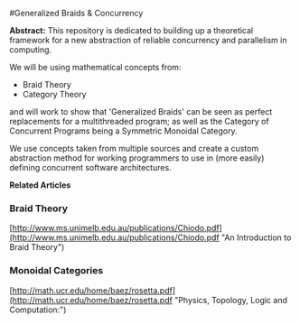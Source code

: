 #Generalized Braids & Concurrency


**Abstract:**
This repository is dedicated to building up a theoretical framework for a new abstraction of reliable concurrency and parallelism in computing.

We will be using mathematical concepts from:

- Braid Theory
- Category Theory

and will work to show that 'Generalized Braids' can be seen as perfect replacements for a multithreaded program; as well as the Category of Concurrent Programs being a Symmetric Monoidal Category.

We use concepts taken from multiple sources and create a custom abstraction method for working programmers to use in (more easily) defining concurrent software architectures.

**Related Articles**


### Braid Theory ###

[http://www.ms.unimelb.edu.au/publications/Chiodo.pdf](http://www.ms.unimelb.edu.au/publications/Chiodo.pdf "An Introduction to Braid Theory")

### Monoidal Categories ###

[http://math.ucr.edu/home/baez/rosetta.pdf](http://math.ucr.edu/home/baez/rosetta.pdf "Physics, Topology, Logic and Computation:")

